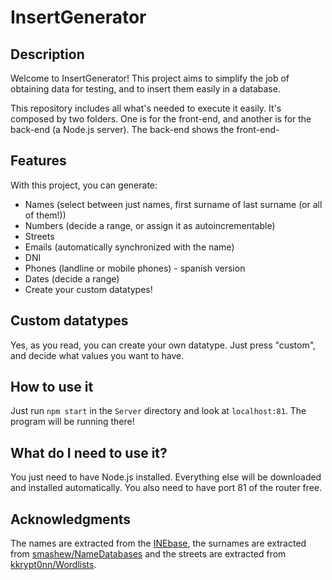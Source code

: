 # InsertGenerator

## Description
Welcome to InsertGenerator! This project aims to simplify the job of obtaining data for testing, and to insert them easily in a database.

This repository includes all what's needed to execute it easily. It's composed by two folders. One is for the front-end, and another is for the back-end (a Node.js server). The back-end shows the front-end-

## Features
With this project, you can generate:
* Names (select between just names, first surname of last surname (or all of them!))
* Numbers (decide a range, or assign it as autoincrementable)
* Streets
* Emails (automatically synchronized with the name)
* DNI
* Phones (landline or mobile phones) - spanish version
* Dates (decide a range)
* Create your custom datatypes!

## Custom datatypes
Yes, as you read, you can create your own datatype. Just press "custom", and decide what values you want to have.

## How to use it
Just run `npm start` in the `Server` directory and look at `localhost:81`. The program will be running there!

## What do I need to use it?
You just need to have Node.js installed. Everything else will be downloaded and installed automatically. You also need to have port 81 of the router free.

## Acknowledgments
The names are extracted from the [INEbase](https://www.ine.es/dyngs/INEbase/es/operacion.htm?c=Estadistica_C&cid=1254736177009&menu=resultados&idp=1254734710990), the surnames are extracted from [smashew/NameDatabases](https://github.com/smashew/NameDatabases/blob/master/NamesDatabases/surnames/es.txt) and the streets are extracted from [kkrypt0nn/Wordlists](https://github.com/kkrypt0nn/Wordlists/blob/master/security_question_answers/street_names.txt). 
